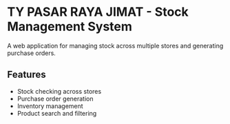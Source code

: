 # TY PASAR RAYA JIMAT - Stock Management System

A web application for managing stock across multiple stores and generating purchase orders.

## Features
- Stock checking across stores
- Purchase order generation
- Inventory management
- Product search and filtering